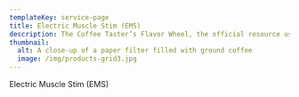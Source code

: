 ```yaml
---
templateKey: service-page
title: Electric Muscle Stim (EMS)
description: The Coffee Taster’s Flavor Wheel, the official resource used by coffee tasters, has been revised for the first time this year.
thumbnail:
  alt: A close-up of a paper filter filled with ground coffee
  image: /img/products-grid3.jpg
---
```

Electric Muscle Stim (EMS)
